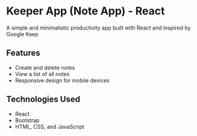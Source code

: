 # Keeper App (Note App) - React

A simple and minimalistic productivity app built with React and inspired by Google Keep

## Features

- Create and delete notes
- View a list of all notes
- Responsive design for mobile devices

## Technologies Used

- React
- Bootstrap
- HTML, CSS, and JavaScript
